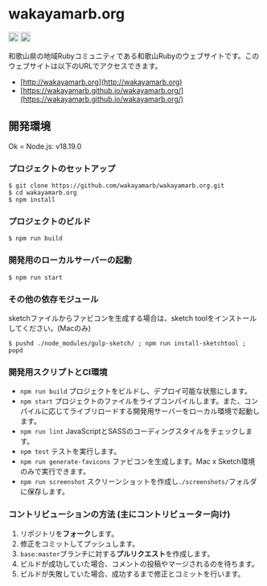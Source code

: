 # wakayamarb.org

[<img src="https://circleci.com/gh/wakayamarb/wakayamarb.org/tree/master.svg" height="20" alt="Build Status">](https://circleci.com/gh/wakayamarb/wakayamarb.org) [<img src="https://travis-ci.org/wakayamarb/wakayamarb.org.svg?branch=master" height="20" alt="Build Status">](https://travis-ci.org/wakayamarb/wakayamarb.org)

和歌山県の地域Rubyコミュニティである和歌山Rubyのウェブサイトです。このウェブサイトは以下のURLでアクセスできます。

-   [http://wakayamarb.org](http://wakayamarb.org)
-   [https://wakayamarb.github.io/wakayamarb.org/](https://wakayamarb.github.io/wakayamarb.org/)

## 開発環境

Ok = Node.js: v18.19.0

### プロジェクトのセットアップ

```
$ git clone https://github.com/wakayamarb/wakayamarb.org.git
$ cd wakayamarb.org
$ npm install
```

### プロジェクトのビルド

```
$ npm run build
```

### 開発用のローカルサーバーの起動

```
$ npm run start
```

### その他の依存モジュール

sketchファイルからファビコンを生成する場合は、sketch toolをインストールしてください。(Macのみ)

```
$ pushd ./node_modules/gulp-sketch/ ; npm run install-sketchtool ; popd
```

### 開発用スクリプトとCI環境

- `npm run build` プロジェクトをビルドし、デプロイ可能な状態にします。
- `npm start` プロジェクトのファイルをライブコンパイルします。また、コンパイルに応じてライブリロードする開発用サーバーをローカル環境で起動します。
- `npm run lint` JavaScriptとSASSのコーディングスタイルをチェックします。
- `npm test` テストを実行します。
- `npm run generate-favicons` ファビコンを生成します。Mac x Sketch環境のみで実行できます。
- `npm run screenshot` スクリーンショットを作成し`./screenshots/`フォルダに保存します。

### コントリビューションの方法 (主にコントリビューター向け)

1.  リポジトリを**フォーク**します。
1.  修正をコミットしてプッシュします。
1.  `base:master`ブランチに対する**プルリクエスト**を作成します。
1.  ビルドが成功していた場合、コメントの投稿やマージされるのを待ちます。
1.  ビルドが失敗していた場合、成功するまで修正とコミットを行います。
